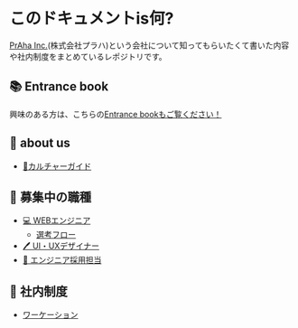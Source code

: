 # このドキュメントis何?
[PrAha Inc.](https://www.praha-inc.com/)(株式会社プラハ)という会社について知ってもらいたくて書いた内容や社内制度をまとめているレポジトリです。

## 📚 Entrance book
興味のある方は、こちらの[Entrance bookもご覧ください！](https://separated-rover-67e.notion.site/Entrance-Book-0f143777a5df47c28d08d85498ed82c4)

## 👀 about us
- [🎪カルチャーガイド](/for-external/culture)

## 👐 募集中の職種
- [💻 WEBエンジニア](/for-external/recruitment/engineer)
  - [選考フロー](/for-external/recruitment/engineer/flow)
- [🖊 UI・UXデザイナー](/for-external/recruitment/designer)
- [🤝 エンジニア採用担当](/for-external/recruitment/recruiter)

## 🏃 社内制度
- [ワーケーション](/for-external/company-system/travel)

